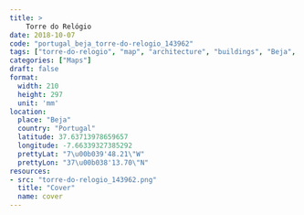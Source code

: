 ```yaml
---
title: > 
    Torre do Relógio
date: 2018-10-07
code: "portugal_beja_torre-do-relogio_143962"
tags: ["torre-do-relogio", "map", "architecture", "buildings", "Beja", "Portugal"]
categories: ["Maps"]
draft: false
format:
  width: 210
  height: 297
  unit: 'mm'
location:
  place: "Beja"
  country: "Portugal"
  latitude: 37.63713978659657
  longitude: -7.66339327385292
  prettyLat: "7\u00b039'48.21\"W"
  prettyLon: "37\u00b038'13.70\"N"
resources:
- src: "torre-do-relogio_143962.png"
  title: "Cover"
  name: cover
---
```

